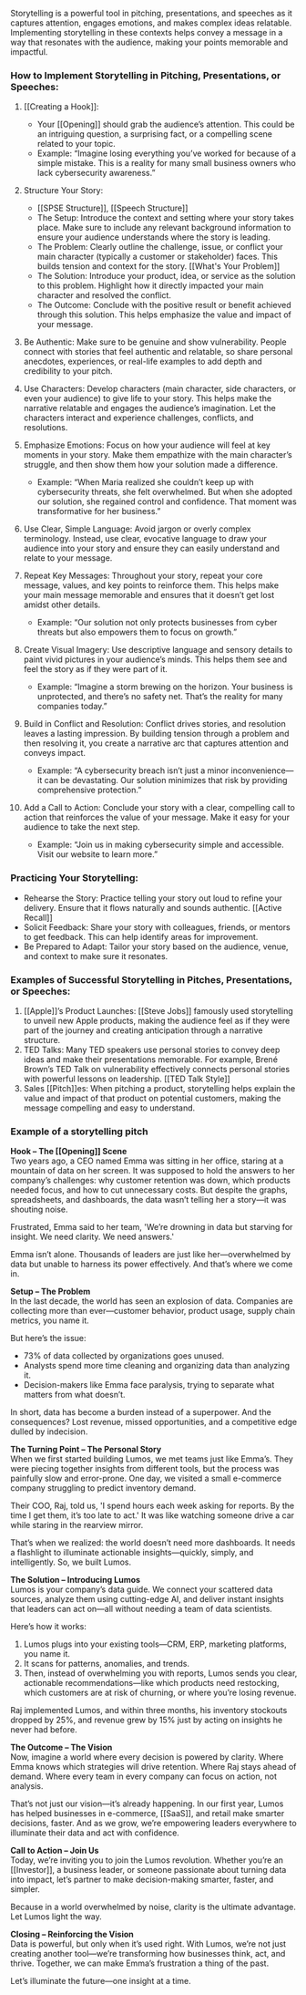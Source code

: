 Storytelling is a powerful tool in pitching, presentations, and speeches as it captures attention, engages emotions, and makes complex ideas relatable. Implementing storytelling in these contexts helps convey a message in a way that resonates with the audience, making your points memorable and impactful. 
### How to Implement Storytelling in Pitching, Presentations, or Speeches:

1. [[Creating a Hook]]:
    - Your [[Opening]] should grab the audience’s attention. This could be an intriguing question, a surprising fact, or a compelling scene related to your topic.
    - Example: “Imagine losing everything you’ve worked for because of a simple mistake. This is a reality for many small business owners who lack cybersecurity awareness.”
      
2. Structure Your Story: 
	- [[SPSE Structure]], [[Speech Structure]]
    - The Setup: Introduce the context and setting where your story takes place. Make sure to include any relevant background information to ensure your audience understands where the story is leading.
    - The Problem: Clearly outline the challenge, issue, or conflict your main character (typically a customer or stakeholder) faces. This builds tension and context for the story. [[What's Your Problem]]
    - The Solution: Introduce your product, idea, or service as the solution to this problem. Highlight how it directly impacted your main character and resolved the conflict.
    - The Outcome: Conclude with the positive result or benefit achieved through this solution. This helps emphasize the value and impact of your message.
      
3. Be Authentic: Make sure to be genuine and show vulnerability. People connect with stories that feel authentic and relatable, so share personal anecdotes, experiences, or real-life examples to add depth and credibility to your pitch.
   
4. Use Characters: Develop characters (main character, side characters, or even your audience) to give life to your story. This helps make the narrative relatable and engages the audience’s imagination. Let the characters interact and experience challenges, conflicts, and resolutions.
   
5. Emphasize Emotions: Focus on how your audience will feel at key moments in your story. Make them empathize with the main character’s struggle, and then show them how your solution made a difference.
    - Example: “When Maria realized she couldn’t keep up with cybersecurity threats, she felt overwhelmed. But when she adopted our solution, she regained control and confidence. That moment was transformative for her business.”
      
6. Use Clear, Simple Language: Avoid jargon or overly complex terminology. Instead, use clear, evocative language to draw your audience into your story and ensure they can easily understand and relate to your message.
    
7. Repeat Key Messages: Throughout your story, repeat your core message, values, and key points to reinforce them. This helps make your main message memorable and ensures that it doesn’t get lost amidst other details.
    - Example: “Our solution not only protects businesses from cyber threats but also empowers them to focus on growth.”
      
8. Create Visual Imagery: Use descriptive language and sensory details to paint vivid pictures in your audience’s minds. This helps them see and feel the story as if they were part of it.
    - Example: “Imagine a storm brewing on the horizon. Your business is unprotected, and there’s no safety net. That’s the reality for many companies today.”
      
9. Build in Conflict and Resolution: Conflict drives stories, and resolution leaves a lasting impression. By building tension through a problem and then resolving it, you create a narrative arc that captures attention and conveys impact.
    - Example: “A cybersecurity breach isn’t just a minor inconvenience—it can be devastating. Our solution minimizes that risk by providing comprehensive protection.”
      
10. Add a Call to Action: Conclude your story with a clear, compelling call to action that reinforces the value of your message. Make it easy for your audience to take the next step.
    - Example: “Join us in making cybersecurity simple and accessible. Visit our website to learn more.”

### Practicing Your Storytelling:

- Rehearse the Story: Practice telling your story out loud to refine your delivery. Ensure that it flows naturally and sounds authentic. [[Active Recall]]
- Solicit Feedback: Share your story with colleagues, friends, or mentors to get feedback. This can help identify areas for improvement.
- Be Prepared to Adapt: Tailor your story based on the audience, venue, and context to make sure it resonates.

### Examples of Successful Storytelling in Pitches, Presentations, or Speeches:

1. [[Apple]]’s Product Launches: [[Steve Jobs]] famously used storytelling to unveil new Apple products, making the audience feel as if they were part of the journey and creating anticipation through a narrative structure.
2. TED Talks: Many TED speakers use personal stories to convey deep ideas and make their presentations memorable. For example, Brené Brown’s TED Talk on vulnerability effectively connects personal stories with powerful lessons on leadership. [[TED Talk Style]]
3. Sales [[Pitch]]es: When pitching a product, storytelling helps explain the value and impact of that product on potential customers, making the message compelling and easy to understand.

### Example of a storytelling pitch

**Hook – The [[Opening]] Scene**  
Two years ago, a CEO named Emma was sitting in her office, staring at a mountain of data on her screen. It was supposed to hold the answers to her company’s challenges: why customer retention was down, which products needed focus, and how to cut unnecessary costs. But despite the graphs, spreadsheets, and dashboards, the data wasn’t telling her a story—it was shouting noise.

Frustrated, Emma said to her team, 'We’re drowning in data but starving for insight. We need clarity. We need answers.'

Emma isn’t alone. Thousands of leaders are just like her—overwhelmed by data but unable to harness its power effectively. And that’s where we come in.

**Setup – The Problem**  
In the last decade, the world has seen an explosion of data. Companies are collecting more than ever—customer behavior, product usage, supply chain metrics, you name it.

But here’s the issue:

- 73% of data collected by organizations goes unused.
- Analysts spend more time cleaning and organizing data than analyzing it.
- Decision-makers like Emma face paralysis, trying to separate what matters from what doesn’t.

In short, data has become a burden instead of a superpower. And the consequences? Lost revenue, missed opportunities, and a competitive edge dulled by indecision.

**The Turning Point – The Personal Story**  
When we first started building Lumos, we met teams just like Emma’s. They were piecing together insights from different tools, but the process was painfully slow and error-prone. One day, we visited a small e-commerce company struggling to predict inventory demand.

Their COO, Raj, told us, 'I spend hours each week asking for reports. By the time I get them, it’s too late to act.' It was like watching someone drive a car while staring in the rearview mirror.

That’s when we realized: the world doesn’t need more dashboards. It needs a flashlight to illuminate actionable insights—quickly, simply, and intelligently. So, we built Lumos.

**The Solution – Introducing Lumos**  
Lumos is your company’s data guide. We connect your scattered data sources, analyze them using cutting-edge AI, and deliver instant insights that leaders can act on—all without needing a team of data scientists.

Here’s how it works:

1. Lumos plugs into your existing tools—CRM, ERP, marketing platforms, you name it.
2. It scans for patterns, anomalies, and trends.
3. Then, instead of overwhelming you with reports, Lumos sends you clear, actionable recommendations—like which products need restocking, which customers are at risk of churning, or where you’re losing revenue.

Raj implemented Lumos, and within three months, his inventory stockouts dropped by 25%, and revenue grew by 15% just by acting on insights he never had before.

**The Outcome – The Vision**  
Now, imagine a world where every decision is powered by clarity. Where Emma knows which strategies will drive retention. Where Raj stays ahead of demand. Where every team in every company can focus on action, not analysis.

That’s not just our vision—it’s already happening. In our first year, Lumos has helped businesses in e-commerce, [[SaaS]], and retail make smarter decisions, faster. And as we grow, we’re empowering leaders everywhere to illuminate their data and act with confidence.

**Call to Action – Join Us**  
Today, we’re inviting you to join the Lumos revolution. Whether you’re an [[Investor]], a business leader, or someone passionate about turning data into impact, let’s partner to make decision-making smarter, faster, and simpler.

Because in a world overwhelmed by noise, clarity is the ultimate advantage. Let Lumos light the way.

**Closing – Reinforcing the Vision**  
Data is powerful, but only when it’s used right. With Lumos, we’re not just creating another tool—we’re transforming how businesses think, act, and thrive. Together, we can make Emma’s frustration a thing of the past.

Let’s illuminate the future—one insight at a time.